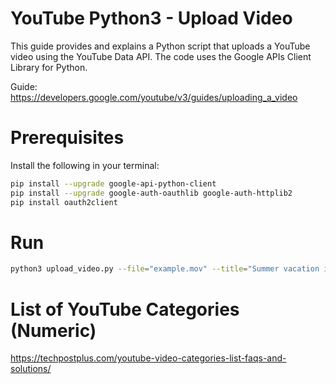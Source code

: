 # YouTube Python3 - Upload Video
This guide provides and explains a Python script that uploads a YouTube video using the YouTube Data API. The code uses the Google APIs Client Library for Python. 

Guide: https://developers.google.com/youtube/v3/guides/uploading_a_video

# Prerequisites

Install the following in your terminal:

```bash
pip install --upgrade google-api-python-client
pip install --upgrade google-auth-oauthlib google-auth-httplib2
pip install oauth2client
```

# Run

```bash
python3 upload_video.py --file="example.mov" --title="Summer vacation in California" --description="Had fun surfing in Santa Cruz" --keywords="surfing,Santa Cruz" --category="22" --privacyStatus="private"
```

# List of YouTube Categories (Numeric)

https://techpostplus.com/youtube-video-categories-list-faqs-and-solutions/

